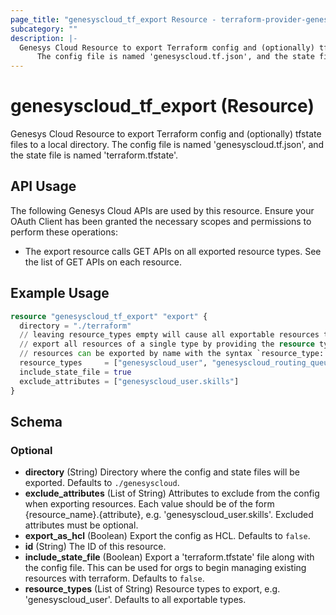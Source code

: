 ```yaml
---
page_title: "genesyscloud_tf_export Resource - terraform-provider-genesyscloud"
subcategory: ""
description: |-
  Genesys Cloud Resource to export Terraform config and (optionally) tfstate files to a local directory. 
      The config file is named 'genesyscloud.tf.json', and the state file is named 'terraform.tfstate'.
---
```

# genesyscloud_tf_export (Resource)

Genesys Cloud Resource to export Terraform config and (optionally) tfstate files to a local directory. 
		The config file is named 'genesyscloud.tf.json', and the state file is named 'terraform.tfstate'.

## API Usage
The following Genesys Cloud APIs are used by this resource. Ensure your OAuth Client has been granted the necessary scopes and permissions to perform these operations:

* The export resource calls GET APIs on all exported resource types. See the list of GET APIs on each resource.

## Example Usage

```terraform
resource "genesyscloud_tf_export" "export" {
  directory = "./terraform"
  // leaving resource_types empty will cause all exportable resources to be exported
  // export all resources of a single type by providing the resource type
  // resources can be exported by name with the syntax `resource_type::resource_name`
  resource_types     = ["genesyscloud_user", "genesyscloud_routing_queue::Marketing Queue", "genesyscloud_routing_queue::Sales Queue"]
  include_state_file = true
  exclude_attributes = ["genesyscloud_user.skills"]
}
```

<!-- schema generated by tfplugindocs -->
## Schema

### Optional

- **directory** (String) Directory where the config and state files will be exported. Defaults to `./genesyscloud`.
- **exclude_attributes** (List of String) Attributes to exclude from the config when exporting resources. Each value should be of the form {resource_name}.{attribute}, e.g. 'genesyscloud_user.skills'. Excluded attributes must be optional.
- **export_as_hcl** (Boolean) Export the config as HCL. Defaults to `false`.
- **id** (String) The ID of this resource.
- **include_state_file** (Boolean) Export a 'terraform.tfstate' file along with the config file. This can be used for orgs to begin managing existing resources with terraform. Defaults to `false`.
- **resource_types** (List of String) Resource types to export, e.g. 'genesyscloud_user'. Defaults to all exportable types.

